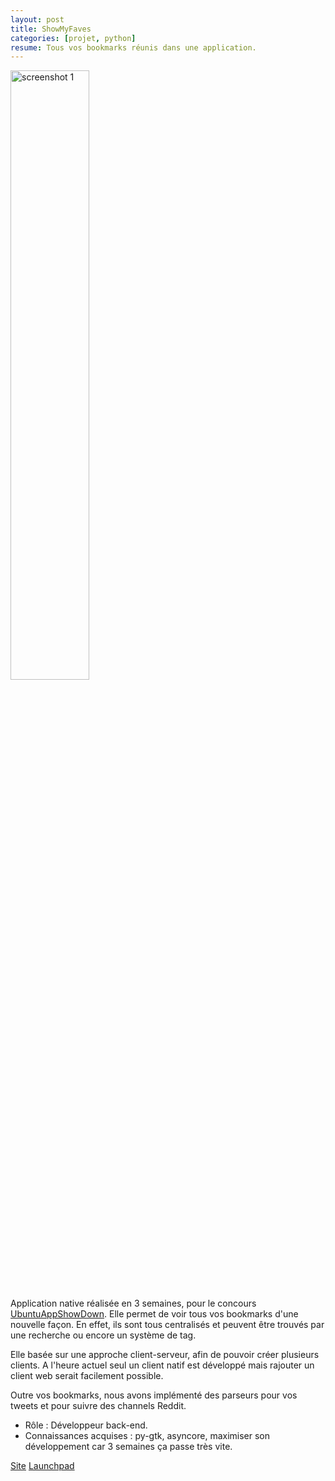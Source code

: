 ```yaml
---
layout: post
title: ShowMyFaves
categories: [projet, python]
resume: Tous vos bookmarks réunis dans une application.
---
```

<div class="container-img">
  <img src="http://man.lydiman.net/cv/Python/ShowMyFaves/showmyfaves.png" alt="screenshot 1" width="50%" />
</div>

Application native réalisée en 3 semaines, pour le concours <a href="http://developer.ubuntu.com/showdown/" target="_blank">UbuntuAppShowDown</a>. Elle permet de voir tous vos bookmarks d'une nouvelle façon. En effet, ils sont tous centralisés et peuvent être trouvés par une recherche ou encore un système de tag.

Elle basée sur une approche client-serveur, afin de pouvoir créer plusieurs clients. A l'heure actuel seul un client natif est développé mais rajouter un client web serait facilement possible. 

Outre vos bookmarks, nous avons implémenté des parseurs pour vos tweets et pour suivre des channels Reddit.

* Rôle : Développeur back-end.
* Connaissances acquises : py-gtk, asyncore, maximiser son développement car 3 semaines ça passe très vite.

<div class="container-link">
  <a href="http://audrey.lydiman.net/ShowMyFaves/" target="_blank">Site</a>
  <a href="https://launchpad.net/showmyfaves" target="_blank">Launchpad</a>
</div>